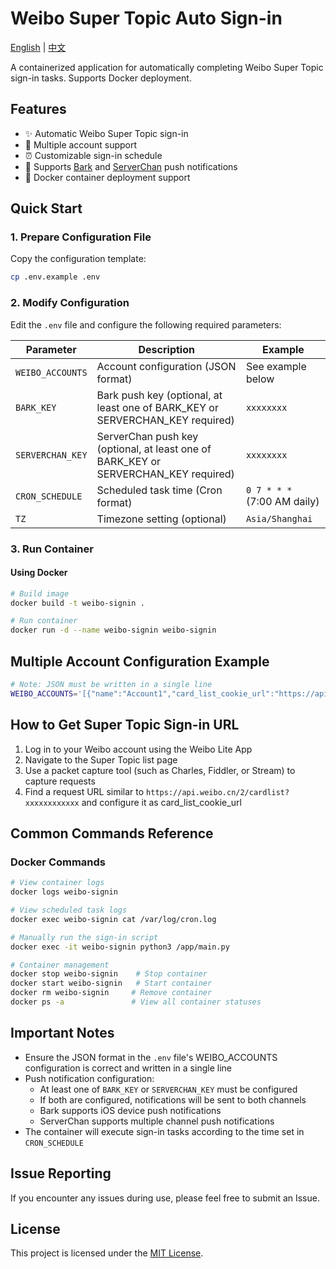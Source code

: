 # Weibo Super Topic Auto Sign-in

[English](./README.en.md) | [中文](./README.md)

A containerized application for automatically completing Weibo Super Topic sign-in tasks. Supports Docker deployment.

## Features

- ✨ Automatic Weibo Super Topic sign-in
- 👥 Multiple account support
- ⏰ Customizable sign-in schedule
- 📱 Supports [Bark](https://github.com/Finb/Bark) and [ServerChan](https://sct.ftqq.com/) push notifications
- 🐳 Docker container deployment support

## Quick Start

### 1. Prepare Configuration File

Copy the configuration template:
```bash
cp .env.example .env
```

### 2. Modify Configuration

Edit the `.env` file and configure the following required parameters:

| Parameter | Description | Example |
|-----------|-------------|---------|
| `WEIBO_ACCOUNTS` | Account configuration (JSON format) | See example below |
| `BARK_KEY` | Bark push key (optional, at least one of BARK_KEY or SERVERCHAN_KEY required) | `xxxxxxxx` |
| `SERVERCHAN_KEY` | ServerChan push key (optional, at least one of BARK_KEY or SERVERCHAN_KEY required) | `xxxxxxxx` |
| `CRON_SCHEDULE` | Scheduled task time (Cron format) | `0 7 * * *` (7:00 AM daily) |
| `TZ` | Timezone setting (optional) | `Asia/Shanghai` |

### 3. Run Container

#### Using Docker

```bash
# Build image
docker build -t weibo-signin .

# Run container
docker run -d --name weibo-signin weibo-signin
```

## Multiple Account Configuration Example

```bash
# Note: JSON must be written in a single line
WEIBO_ACCOUNTS='[{"name":"Account1","card_list_cookie_url":"https://api.weibo.cn/2/cardlist?xxx"},{"name":"Account2","card_list_cookie_url":"https://api.weibo.cn/2/cardlist?yyy"}]'
```

## How to Get Super Topic Sign-in URL

1. Log in to your Weibo account using the Weibo Lite App
2. Navigate to the Super Topic list page
3. Use a packet capture tool (such as Charles, Fiddler, or Stream) to capture requests
4. Find a request URL similar to `https://api.weibo.cn/2/cardlist?xxxxxxxxxxxx` and configure it as card_list_cookie_url

## Common Commands Reference

### Docker Commands

```bash
# View container logs
docker logs weibo-signin

# View scheduled task logs
docker exec weibo-signin cat /var/log/cron.log

# Manually run the sign-in script
docker exec -it weibo-signin python3 /app/main.py

# Container management
docker stop weibo-signin    # Stop container
docker start weibo-signin   # Start container
docker rm weibo-signin     # Remove container
docker ps -a               # View all container statuses
```

## Important Notes

- Ensure the JSON format in the `.env` file's WEIBO_ACCOUNTS configuration is correct and written in a single line
- Push notification configuration:
  - At least one of `BARK_KEY` or `SERVERCHAN_KEY` must be configured
  - If both are configured, notifications will be sent to both channels
  - Bark supports iOS device push notifications
  - ServerChan supports multiple channel push notifications
- The container will execute sign-in tasks according to the time set in `CRON_SCHEDULE`

## Issue Reporting

If you encounter any issues during use, please feel free to submit an Issue.

## License

This project is licensed under the [MIT License](./LICENSE). 